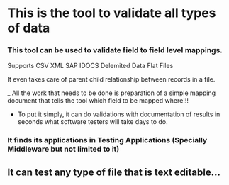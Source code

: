 # This is the tool to validate all types of data

### This tool can be used to validate field to field level mappings.
Supports 
CSV
XML
SAP IDOCS
Delemited Data
Flat Files

It even takes care of parent child relationship between records in a file.

_ All the work that needs to be done is preparation of a simple mapping document that tells the tool which field to be mapped where!!!

* To put it simply, it can do validations with documentation of results in seconds what software testers will take days to do.

### It finds its applications in Testing Applications (Specially Middleware but not limited to it)
## It can test any type of file that is text editable... 
